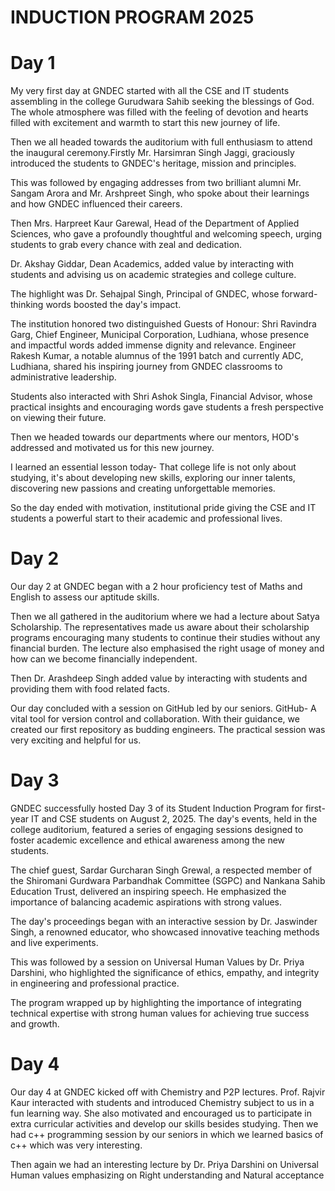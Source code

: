 # INDUCTION PROGRAM 2025
# Day 1
My very first day at GNDEC started with all the CSE and IT students assembling in the college Gurudwara Sahib seeking the blessings of God. The whole atmosphere was filled with the feeling of devotion and hearts filled with excitement and warmth to start this new journey of life.

Then we all headed towards the auditorium with full enthusiasm to attend the inaugural ceremony.Firstly Mr. Harsimran Singh Jaggi, graciously introduced the students to GNDEC's heritage, mission and principles. 

This was followed by engaging addresses from two brilliant alumni Mr. Sangam Arora and Mr. Arshpreet Singh, who spoke about their learnings and how GNDEC influenced their careers. 

Then Mrs. Harpreet Kaur Garewal, Head of the Department of Applied Sciences, who gave a profoundly thoughtful and welcoming speech, urging students to grab every chance with zeal and dedication. 

Dr. Akshay Giddar, Dean Academics, added value by interacting with students and advising us on academic strategies and college culture.

The highlight was Dr. Sehajpal Singh, Principal of GNDEC, whose forward-thinking words boosted the day's impact.

The institution honored two distinguished Guests of Honour: Shri Ravindra Garg, Chief Engineer, Municipal Corporation, Ludhiana, whose presence and impactful words added immense dignity and relevance. Engineer Rakesh Kumar, a notable alumnus of the 1991 batch and currently ADC, Ludhiana, shared his inspiring journey from GNDEC classrooms to administrative leadership.

Students also interacted with Shri Ashok Singla, Financial Advisor, whose practical insights and encouraging words gave students a fresh perspective on viewing their future.

Then we headed towards our departments where our mentors, HOD's addressed and motivated us for this new journey. 

I learned an essential lesson today- That college life is not only about studying, it's about developing new skills, exploring our inner talents, discovering new passions and creating unforgettable memories. 

So the day ended with motivation, institutional pride giving the CSE and IT students a powerful start to their academic and professional lives. 

# Day 2
Our day 2 at GNDEC began with a 2 hour proficiency test of Maths and English to assess our aptitude skills. 

Then we all gathered in the auditorium where we had a lecture about Satya Scholarship. The representatives made us aware about their scholarship programs encouraging many students to continue their studies without any financial burden. The lecture also emphasised the right usage of money and how can we become financially independent. 

Then Dr. Arashdeep Singh added value by interacting with students and providing them with food related facts. 

Our day concluded with a session on GitHub led by our seniors. GitHub- A vital tool for version control and collaboration. With their guidance, we created our first repository as budding engineers. The practical session was very exciting and helpful for us. 

# Day 3
GNDEC successfully hosted Day 3 of its Student Induction Program for first-year IT and CSE students on August 2, 2025. The day's events, held in the college auditorium, featured a series of engaging sessions designed to foster academic excellence and ethical awareness among the new students.

The chief guest, Sardar Gurcharan Singh Grewal, a respected member of the Shiromani Gurdwara Parbandhak Committee (SGPC) and Nankana Sahib Education Trust, delivered an inspiring speech. He emphasized the importance of balancing academic aspirations with strong values.

The day's proceedings began with an interactive session by Dr. Jaswinder Singh, a renowned educator, who showcased innovative teaching methods and live experiments.

This was followed by a session on Universal Human Values by Dr. Priya Darshini, who highlighted the significance of ethics, empathy, and integrity in engineering and professional practice.

The program wrapped up by highlighting the importance of integrating technical expertise with strong human values for achieving true success and growth.

# Day 4
Our day 4 at GNDEC kicked off with Chemistry and P2P lectures. Prof. Rajvir Kaur interacted with students and introduced Chemistry subject to us in a fun learning way. She also motivated and encouraged us to participate in extra curricular activities and develop our skills besides studying. Then we had c++ programming session by our seniors in which we learned basics of c++ which was very interesting. 

Then again we had an interesting lecture by Dr. Priya Darshini on Universal Human values emphasizing on Right understanding and Natural acceptance


